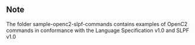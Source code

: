 ## Note

The folder sample-openc2-slpf-commands contains examples of OpenC2 commands in conformance with the Language Specification v1.0 and SLPF v1.0
